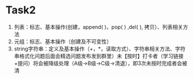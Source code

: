 Task2
=======
1. 列表：标志、基本操作(创建，append( )，pop( ) ,del( ), 拷贝）、列表相关方法<br>
2. 元组：标志、基本操作（创建及不可变性）<br>
3. string字符串：定义及基本操作（+，*，读取方式）、字符串相关方法、字符串格式化问题后面会精选问题发布发到群里）未【按时】打卡者（学习链接+提问）将会被降级处理（A级→B级→C级→清退），即3次未按时完成者会被清<br>
